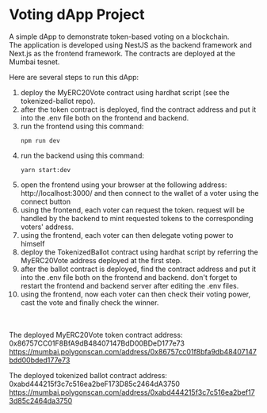 # Voting dApp Project

A simple dApp to demonstrate token-based voting on a blockchain.  
The application is developed using NestJS as the backend framework and Next.js as the frontend framework.
The contracts are deployed at the Mumbai tesnet.

Here are several steps to run this dApp:
1. deploy the MyERC20Vote contract using hardhat script (see the tokenized-ballot repo).
2. after the token contract is deployed, find the contract address and put it into the .env file both on the frontend and backend. 
3. run the frontend using this command: 
   ```properties
   npm run dev
   ```
4. run the backend using this command:
   ```properties
   yarn start:dev
   ```
5. open the frontend using your browser at the following address: http://localhost:3000/ and then connect to the wallet of a voter using the connect button 
6. using the frontend, each voter can request the token. request will be handled by the backend to mint requested tokens to the corresponding voters' address.
7. using the frontend, each voter can then delegate voting power to himself
8. deploy the TokenizedBallot contract using hardhat script by referring the MyERC20Vote address deployed at the first step.
9. after the ballot contract is deployed, find the contract address and put it into the .env file both on the frontend and backend. don't forget to restart the frontend and backend server after editing the .env files. 
10. using the frontend, now each voter can then check their voting power, cast the vote and finally check the winner.   
  
<br/> <br/>
The deployed MyERC20Vote token contract address: 
0x86757CC01F8BfA9dB48407147BdD00BDeD177e73
https://mumbai.polygonscan.com/address/0x86757cc01f8bfa9db48407147bdd00bded177e73


The deployed tokenized ballot contract address:
0xabd444215f3c7c516ea2beF173D85c2464dA3750
https://mumbai.polygonscan.com/address/0xabd444215f3c7c516ea2bef173d85c2464da3750

